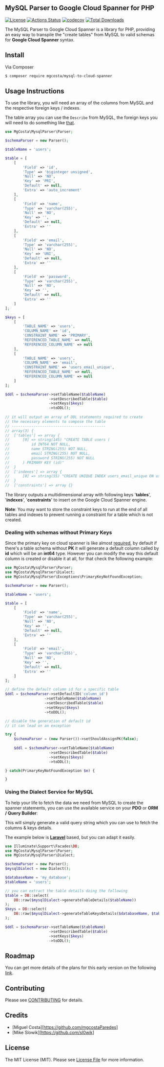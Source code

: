 ## MySQL Parser to Google Cloud Spanner for PHP

[![License](http://poser.pugx.org/mgcosta/mysql-to-cloud-spanner/license)](https://packagist.org/packages/mgcosta/mysql-to-cloud-spanner)
[![Actions Status](https://github.com/mgcostaParedes/php-mysql-to-cloud-spanner/workflows/CI/badge.svg)](https://github.com/mgcostaParedes/php-mysql-to-cloud-spanner/actions)
[![codecov](https://codecov.io/gh/mgcostaParedes/php-mysql-to-cloud-spanner/branch/main/graph/badge.svg?token=L20N2UY9X6)](https://codecov.io/gh/mgcostaParedes/php-mysql-to-cloud-spanner)
[![Total Downloads](http://poser.pugx.org/mgcosta/mysql-to-cloud-spanner/downloads)](https://packagist.org/packages/mgcosta/mysql-to-cloud-spanner)


The MySQL Parser to Google Cloud Spanner is a library for PHP, providing an easy way to transpile the "create tables" from MySQL to valid schemas for **Google Cloud Spanner** syntax.

## Install

Via Composer

``` bash
$ composer require mgcosta/mysql-to-cloud-spanner
```

## Usage Instructions

To use the library, you will need an array of the columns from
MySQL and the respective foreign keys / indexes.

The table array you can use the `Describe` from MySQL, the foreign keys you will need to do something like [that](https://dev.mysql.com/doc/refman/8.0/en/information-schema-key-column-usage-table.html).

```PHP
use MgCosta\MysqlParser\Parser;

$schemaParser = new Parser();

$tableName = 'users';

$table = [
    [
        'Field' => 'id',
        'Type' => 'biginteger unsigned',
        'Null' => 'NO',
        'Key' => 'PRI',
        'Default' => null,
        'Extra' => 'auto_increment'
    ],
    [
        'Field' => 'name',
        'Type' => 'varchar(255)',
        'Null' => 'NO',
        'Key' => '',
        'Default' => null,
        'Extra' => ''
    ],
    [
        'Field' => 'email',
        'Type' => 'varchar(255)',
        'Null' => 'NO',
        'Key' => 'UNI',
        'Default' => null,
        'Extra' => ''
    ],
    [
        'Field' => 'password',
        'Type' => 'varchar(255)',
        'Null' => 'NO',
        'Key' => '',
        'Default' => null,
        'Extra' => ''
    ]
];

$keys = [
    [
        'TABLE_NAME' => 'users',
        'COLUMN_NAME' => 'id',
        'CONSTRAINT_NAME' => 'PRIMARY',
        'REFERENCED_TABLE_NAME' => null,
        'REFERENCED_COLUMN_NAME' => null
    ],
    [
        'TABLE_NAME' => 'users',
        'COLUMN_NAME' => 'email',
        'CONSTRAINT_NAME' => 'users_email_unique',
        'REFERENCED_TABLE_NAME' => null,
        'REFERENCED_COLUMN_NAME' => null
    ]
];

$ddl = $schemaParser->setTableName($tableName)
                    ->setDescribedTable($table)
                    ->setKeys($keys)
                    ->toDDL();
                    
// it will output an array of DDL statements required to create
// the necessary elements to compose the table
// -------------------------------------------
// array(3) {
//  ['tables'] => array {
//      [0] => string(145) "CREATE TABLE users (
//          id INT64 NOT NULL,
//          name STRING(255) NOT NULL,
//          email STRING(255) NOT NULL,
//          password STRING(255) NOT NULL
//      ) PRIMARY KEY (id)"
//  }
//  ['indexes'] => array {
//      [0] => string(55) "CREATE UNIQUE INDEX users_email_unique ON users (email)"
//  }
//  ['constraints'] => array {}
```

The library outputs a multidimensional array with following
keys '**tables**', '**indexes**', '**constraints**'
to insert on the Google Cloud Spanner engine.

**Note**: You may want to store the constraint keys to run
at the end of all tables and indexes to prevent running a
constraint for a table which is not created.

### Dealing with schemas without Primary Keys

Since the primary key on cloud spanner is like almost [required](https://cloud.google.com/spanner/docs/schema-and-data-model#choosing_a_primary_key),
by default if there's a table schema without **PK** it will generate
a default column called by **id** which will be an **int64** type. However
you can modify the way this default column is created or disable it at all,
for that check the following example:

```PHP
use MgCosta\MysqlParser\Parser;
use MgCosta\MysqlParser\Dialect;
use MgCosta\MysqlParser\Exceptions\PrimaryKeyNotFoundException;

$schemaParser = new Parser();

$tableName = 'users';

$table = [
    [
        'Field' => 'name',
        'Type' => 'varchar(255)',
        'Null' => 'NO',
        'Key' => '',
        'Default' => null,
        'Extra' => ''
    ],
    [
        'Field' => 'email',
        'Type' => 'varchar(255)',
        'Null' => 'NO',
        'Key' => '',
        'Default' => null,
        'Extra' => ''
    ]
];

// define the default column id for a specific table
$ddl = $schemaParser->setDefaultID('column_id')
                  ->setTableName($tableName)
                  ->setDescribedTable($table)
                  ->setKeys($keys)
                  ->toDDL();

// disable the generation of default id
// it can lead on an exception

try {
    $schemaParser = (new Parser())->setShouldAssignPK(false);
    
    $ddl = $schemaParser->setTableName($tableName)
                    ->setDescribedTable($table)
                    ->setKeys($keys)
                    ->toDDL();

} catch(PrimaryKeyNotFoundException $e) {

}

```


### Using the Dialect Service for MySQL

To help your life to fetch the data we need from MySQL to
create the spanner statements, you can use the available service
on your **PDO** or **ORM / Query Builder**:

This will simply generate a valid query string which you
can use to fetch the columns & keys details.

The example below is **[Laravel](https://laravel.com/docs/8.x/queries)** based, but you can adapt it easily.

```PHP
use Illuminate\Support\Facades\DB;
use MgCosta\MysqlParser\Parser;
use MgCosta\MysqlParser\Dialect;

$schemaParser = new Parser();
$mysqlDialect = new Dialect();

$databaseName = 'my_database';
$tableName = 'users';

// you can extract the table details doing the following
$table = DB::select(
    DB::raw($mysqlDialect->generateTableDetails($tableName))
);
$keys = DB::select(
    DB::raw($mysqlDialect->generateTableKeysDetails($databaseName, $tableName))
);

$ddl = $schemaParser->setTableName($tableName)
                    ->setDescribedTable($table)
                    ->setKeys($keys)
                    ->toDDL();
```


## Roadmap

You can get more details of the plans for this early version on the following [link](https://github.com/mgcostaParedes/php-mysql-to-cloud-spanner/projects/1).

## Contributing

Please see [CONTRIBUTING](CONTRIBUTING.md) for details.

## Credits

- [Miguel Costa][https://github.com/mgcostaParedes]
- [Mike Slowik][https://github.com/sl0wik]

## License

The MIT License (MIT). Please see [License File](LICENSE.md) for more information.
